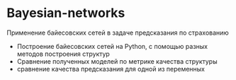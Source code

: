 # Bayesian-networks
Применение байесовских сетей в задаче предсказания по страхованию
* Построение байесовских сетей на Python, с помощью разных методов построения структур
* Сравнение полученных моделей по метрике качества структуры
* сравнение качества предсказания для одной из переменных 
